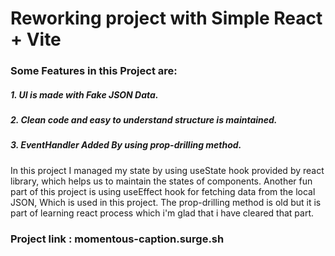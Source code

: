 # Reworking project with Simple React + Vite

### Some Features in this Project are:

##### 1. UI is made with Fake JSON Data.

##### 2. Clean code and easy to understand structure is maintained.

##### 3. EventHandler Added By using prop-drilling method.

In this project I managed my state by using useState hook provided by react library, which helps us to maintain the states of components.
Another fun part of this project is using useEffect hook for fetching data from the local JSON, Which is used in this project. The prop-drilling method is old but it is part of learning react process which i'm glad that i have cleared that part.

### Project link : momentous-caption.surge.sh
